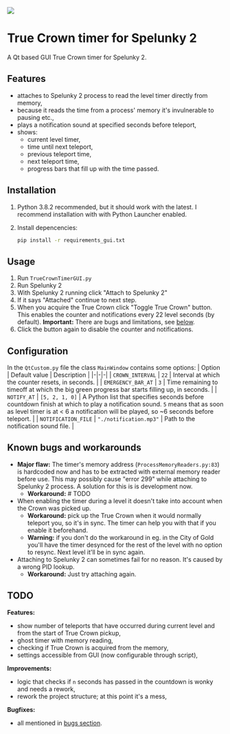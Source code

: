 <img src="https://img.shields.io/badge/Compatible%20Spelunky%202%20version-1.16.1-blue"/>

# True Crown timer for Spelunky 2

A Qt based GUI True Crown timer for Spelunky 2.

## Features

- attaches to Spelunky 2 process to read the level timer directly from memory,
- because it reads the time from a process' memory it's invulnerable to pausing etc.,
- plays a notification sound at specified seconds before teleport,
- shows:
  - current level timer,
  - time until next teleport,
  - previous teleport time,
  - next teleport time,
  - progress bars that fill up with the time passed.

## Installation

1. Python 3.8.2 recommended, but it should work with the latest.
   I recommend installation with with Python Launcher enabled.

2. Install depencencies:
   ```bash
   pip install -r requirements_gui.txt
   ```

## Usage

1. Run `TrueCrownTimerGUI.py`
2. Run Spelunky 2
3. With Spelunky 2 running click "Attach to Spelunky 2"
4. If it says "Attached" continue to next step.
5. When you acquire the True Crown click "Toggle True Crown" button.
   This enables the counter and notifications every 22 level seconds (by default).
   **Important:** There are bugs and limitations, see [below](#known-bugs-and-workarounds).
6. Click the button again to disable the counter and notifications.

## Configuration

In the `QtCustom.py` file the class `MainWindow` contains some options:
| Option | Default value | Description |
|-|-|-|
| `CROWN_INTERVAL` | `22` | Interval at which the counter resets, in seconds. |
| `EMERGENCY_BAR_AT` | `3` | Time remaining to timeoff at which the big green progress bar starts filling up, in seconds. |
| `NOTIFY_AT` |  `[5, 2, 1, 0]` | A Python list that specifies seconds before countdown finish at which to play a notification sound. `5` means that as soon as level timer is at < 6 a notification will be played, so ~6 seconds before teleport. |
| `NOTIFICATION_FILE` | `"./notification.mp3"` | Path to the notification sound file. |

## Known bugs and workarounds
* **Major flaw:** The timer's memory address (`ProcessMemoryReaders.py:83`) is hardcoded now and has to be extracted with external memory reader before use. This may possibly cause "error 299" while attaching to Spelunky 2 process. A solution for this is is development now.
  * **Workaround:** # TODO
* When enabling the timer during a level it doesn't take into account when the Crown was picked up.
  * **Workaround:** pick up the True Crown when it would normally teleport you, so it's in sync. The timer can help you with that if you enable it beforehand.
  * **Warning:** if you don't do the workaround in eg. in the City of Gold you'll have the timer desynced for the rest of the level with no option to resync. Next level it'll be in sync again.
* Attaching to Spelunky 2 can sometimes fail for no reason. It's caused by a wrong PID lookup.
  * **Workaround:** Just try attaching again.

## TODO

**Features:**
- show number of teleports that have occurred during current level and from the start of True Crown pickup,
- ghost timer with memory reading,
- checking if True Crown is acquired from the memory,
- settings accessible from GUI (now configurable through script),

**Improvements:**
- logic that checks if `n` seconds has passed in the countdown is wonky and needs a rework,
- rework the project structure; at this point it's a mess,

**Bugfixes:**
- all mentioned in [bugs section](#known-bugs-and-workarounds).
